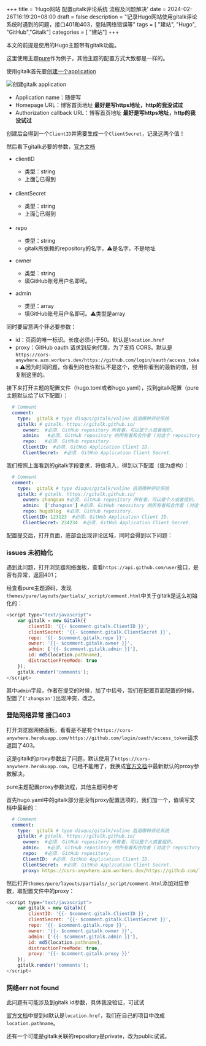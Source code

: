 +++
title = 'Hugo网站 配置gitalk评论系统 流程及问题解决'
date = 2024-02-26T16:19:20+08:00
draft = false
description = "记录Hugo网站使用gitalk评论系统时遇到的问题，接口401和403，登陆网络错误等" 
tags = [ "建站", "Hugo", "GitHub","Gitalk"] 
categories = [ "建站"]
+++

本文的前提是使用的Hugo主题带有gitalk功能。

这里使用主题[pure](https://github.com/xiaoheiAh/hugo-theme-pure)作为例子，其他主题的配置方式大致都是一样的。

使用gitalk首先要[创建一个application](https://github.com/settings/applications/new)

![创建gitalk application](https://minio.xudashuai.blog/blog/20240226162904.jpg)

- Application name：随便写
- Homepage URL：博客首页地址 **最好是写https地址，http的我没试过**
- Authorization callback URL：博客首页地址 **最好是写https地址，http的我没试过**

创建后会得到一个`ClientID`并需要生成一个`ClientSecret`，记录这两个值！

然后看下gitalk必要的参数，[官方文档](https://github.com/gitalk/gitalk/blob/master/readme-cn.md)

- clientID
  - 类型：string
  - 上面👆已得到

- clientSecret
  - 类型：string
  - 上面👆已得到

- repo
  - 类型：string
  - gitalk所依赖的repository的名字，⚠️是名字，不是地址

- owner
  - 类型：string
  - 填GitHub账号用户名即可。

- admin
  - 类型：array
  - 填GitHub账号用户名即可。⚠️类型是array


同时要留意两个非必要参数：

- id：页面的唯一标识。长度必须小于50。默认是`location.href`
- proxy：GitHub oauth 请求到反向代理，为了支持 CORS。默认是`https://cors-anywhere.azm.workers.dev/https://github.com/login/oauth/access_token` ⚠️因为时间问题，你看到的也许默认不是这个，使用你看到的最新的值，别复制这里的。

接下来打开主题的配置文件（hugo.toml或者hugo.yaml），找到gitalk配置（pure主题默认给了以下配置）：

```yaml
  # Comment
  comment:
    type:  gitalk # type disqus/gitalk/valine 启用哪种评论系统
    gitalk: # gitalk. https://gitalk.github.io/
      owner:  #必须. GitHub repository 所有者，可以是个人或者组织。
      admin:   #必须. GitHub repository 的所有者和合作者 (对这个 repository 有写权限的用户)。
      repo:   #必须. GitHub repository.
      ClientID:  #必须. GitHub Application Client ID.
      ClientSecret:  #必须. GitHub Application Client Secret.
```

我们按照上面看到的gitalk字段要求，将值填入，得到以下配置（值为虚构）：

```yaml
  # Comment
  comment:
    type:  gitalk # type disqus/gitalk/valine 启用哪种评论系统
    gitalk: # gitalk. https://gitalk.github.io/
      owner: zhangsan #必须. GitHub repository 所有者，可以是个人或者组织。
      admin:  ['zhangsan'] #必须. GitHub repository 的所有者和合作者 (对这个 repository 有写权限的用户)。
      repo: hugoblog  #必须. GitHub repository.
      ClientID: 123123  #必须. GitHub Application Client ID.
      ClientSecret: 234234  #必须. GitHub Application Client Secret.
```

配置提交后，打开页面，底部会出现评论区域，同时会得到以下问题：

### issues 未初始化

遇到此问题，打开浏览器网络面板，查看`https://api.github.com/user`接口，是否有异常，返回401；

经查看pure主题源码，发现`themes/pure/layouts/partials/_script/comment.html`中关于gitalk是这么初始化的：

```javascript
<script type="text/javascript">
    var gitalk = new Gitalk({
        clientID: '{{- $comment.gitalk.ClientID }}',
        clientSecret: '{{- $comment.gitalk.ClientSecret }}',
        repo: '{{- $comment.gitalk.repo }}',
        owner: '{{- $comment.gitalk.owner }}',
        admin: ['{{- $comment.gitalk.admin }}'],
        id: md5(location.pathname),
        distractionFreeMode: true
    });
    gitalk.render('comments');
</script>
```

其中`admin`字段，作者在提交的时候，加了中括号，我们在配置页面配置的时候，配置了`['zhangsan']`出现冲突，改之。

### 登陆网络异常 接口403

打开浏览器网络面板，看看是不是有个`https://cors-anywhere.herokuapp.com/https://github.com/login/oauth/access_token`请求返回了403。

这是gitalk的proxy参数出了问题，默认使用了`https://cors-anywhere.herokuapp.com`，已经不能用了，我换成[官方文档](https://github.com/gitalk/gitalk/blob/master/readme-cn.md)中最新默认的proxy参数解决。

pure主题配置proxy参数流程，其他主题可参考

首先hugo.yaml中的gitalk部分是没有proxy配置选项的，我们加一个，值填写文档中最新的：

```yaml
  # Comment
  comment:
    type:  gitalk # type disqus/gitalk/valine 启用哪种评论系统
    gitalk: # gitalk. https://gitalk.github.io/
      owner:  #必须. GitHub repository 所有者，可以是个人或者组织。
      admin:   #必须. GitHub repository 的所有者和合作者 (对这个 repository 有写权限的用户)。
      repo:   #必须. GitHub repository.
      ClientID:  #必须. GitHub Application Client ID.
      ClientSecret:  #必须. GitHub Application Client Secret.
      proxy: https://cors-anywhere.azm.workers.dev/https://github.com/login/oauth/access_token
```

然后打开`themes/pure/layouts/partials/_script/comment.html`添加对应参数，取配置文件中的proxy：

```javascript
<script type="text/javascript">
    var gitalk = new Gitalk({
        clientID: '{{- $comment.gitalk.ClientID }}',
        clientSecret: '{{- $comment.gitalk.ClientSecret }}',
        repo: '{{- $comment.gitalk.repo }}',
        owner: '{{- $comment.gitalk.owner }}',
        admin: ['{{- $comment.gitalk.admin }}'],
        id: md5(location.pathname),
        distractionFreeMode: true,
        proxy: '{{- $comment.gitalk.proxy }}'
    });
    gitalk.render('comments');
</script>
```

### 网络err not found

此问题有可能涉及到gitalk id参数，具体我没验证，可试试

[官方文档](https://github.com/gitalk/gitalk/blob/master/readme-cn.md)中提到id默认是`location.href`，我们在自己的项目中改成`location.pathname`。

还有一个可能是gitalk关联的repository是private，改为public试试。



